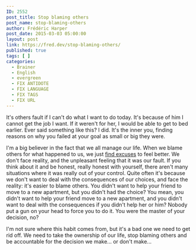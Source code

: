 ```yaml
---
ID: 2552
post_title: Stop blaming others
post_name: stop-blaming-others
author: Frédéric Harper
post_date: 2015-03-03 05:00:00
layout: post
link: https://fred.dev/stop-blaming-others/
published: true
tags: [ ]
categories:
  - Brainer
  - English
  - evergreen
  - FIX ANTIDOTE
  - FIX LANGUAGE
  - FIX TAGS
  - FIX URL
---
```

It's others fault if I can't do what I want to do today. It's because of him I cannot get the job I want. If it weren't for her, I would be able to get to bed earlier. Ever said something like this? I did. It's the inner you, finding reasons on why you failed at your goal as small or big they were.

I'm a big believer in the fact that we all manage our life. When we blame others for what happened to us, we just <a title="you have no excuses: just do it!" href="http://fred.dev/you-have-no-excuses-just-do-it/">find excuses</a> to feel better. We don't face reality, and the unpleasant feeling that it was our fault. If you think about it and be honest, really honest with yourself, there aren't many situations where it was really out of your control. Quite often it's because we don't want to deal with the consequences of our choices, and face the reality: it's easier to blame others. You didn't want to help your friend to move to a new apartment, but you didn't had the choice? You mean, you didn't want to help your friend move to a new apartment, and you didn't want to deal with the consequences if you didn't help her or him? Nobody put a gun on your head to force you to do it. You were the master of your decision, no?

I'm not sure where this habit comes from, but it's a bad one we need to get rid off. We need to take the ownership of our life, stop blaming others and be accountable for the decision we make... or don't make...